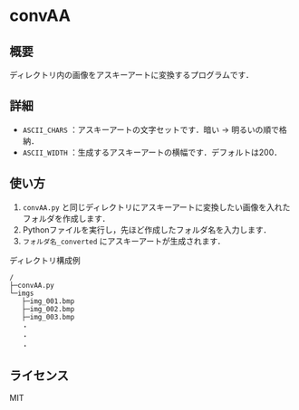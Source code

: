 # convAA

## 概要
ディレクトリ内の画像をアスキーアートに変換するプログラムです．

## 詳細
- `ASCII_CHARS` ：アスキーアートの文字セットです．暗い -> 明るいの順で格納．
- `ASCII_WIDTH` ：生成するアスキーアートの横幅です．デフォルトは200．

## 使い方
1. `convAA.py` と同じディレクトリにアスキーアートに変換したい画像を入れたフォルダを作成します．
2. Pythonファイルを実行し，先ほど作成したフォルダ名を入力します．
3. `フォルダ名_converted` にアスキーアートが生成されます．

ディレクトリ構成例
```
/
├─convAA.py
└─imgs
   ├─img_001.bmp
   ├─img_002.bmp
   ├─img_003.bmp
   ・
   ・
   ・
```

## ライセンス
MIT
